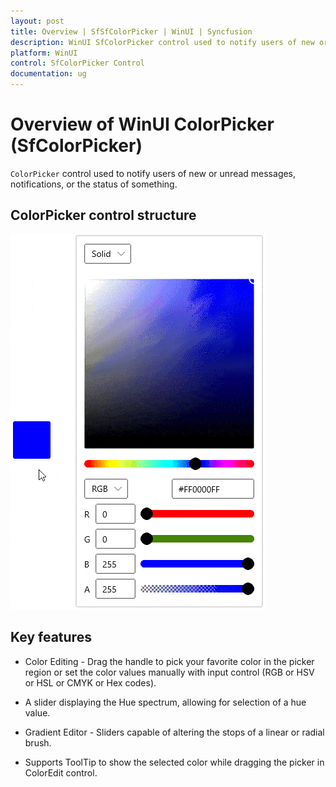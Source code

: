 ```yaml
---
layout: post
title: Overview | SfSfColorPicker | WinUI | Syncfusion
description: WinUI SfColorPicker control used to notify users of new or unread messages, notifications, or the status of something and different features.
platform: WinUI
control: SfColorPicker Control
documentation: ug
---
```


# Overview of WinUI ColorPicker (SfColorPicker)

`ColorPicker` control used to notify users of new or unread messages, notifications, or the status of something. 

## ColorPicker control structure

![Displaying the ColorPicker control](Getting-Started_images/SelectColorAtruntime.gif)

## Key features

* Color Editing - Drag the handle to pick your favorite color in the picker region or set the color values manually with input control (RGB or HSV or HSL or CMYK or Hex codes).

* A slider displaying the Hue spectrum, allowing for selection of a hue value.

* Gradient Editor - Sliders capable of altering the stops of a linear or radial brush.

* Supports ToolTip to show the selected color while dragging the picker in ColorEdit control.
